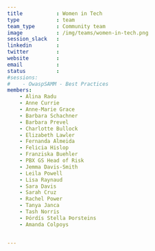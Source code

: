 ```yaml
---
title           : Women in Tech
type            : team
team_type       : Community team
image           : /img/teams/women-in-tech.png
session_slack   :
linkedin        :
twitter         :
website         :
email           :
status          :
#sessions:
#    - OwaspSAMM - Best Practices
members:
    - Alina Radu
    - Anne Currie
    - Anne-Marie Grace
    - Barbara Schachner
    - Barbara Prevel
    - Charlotte Bullock
    - Elizabeth Lawler
    - Fernanda Almeida
    - Felicia Hislop
    - Franziska Buehler
    - PBX GS Head of Risk
    - Jemma Davis-Smith
    - Leila Powell
    - Lisa Raynaud
    - Sara Davis
    - Sarah Cruz
    - Rachel Power
    - Tanya Janca
    - Tash Norris
    - Þórdís Stella Þorsteins
    - Amanda Colpoys


---
```

